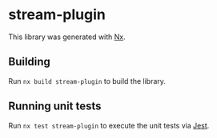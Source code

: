 # stream-plugin

This library was generated with [Nx](https://nx.dev).

## Building

Run `nx build stream-plugin` to build the library.

## Running unit tests

Run `nx test stream-plugin` to execute the unit tests via [Jest](https://jestjs.io).
